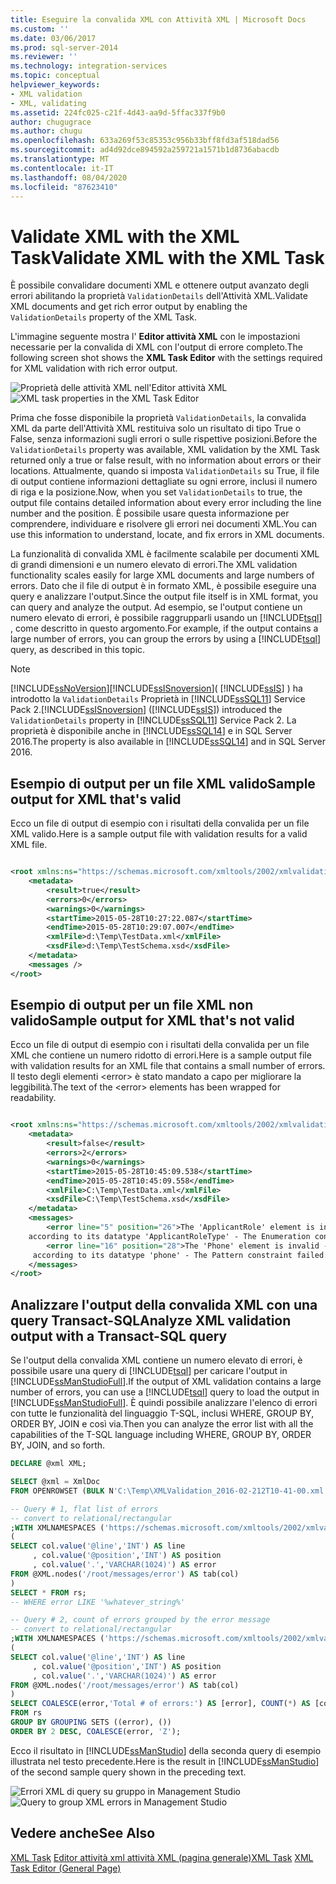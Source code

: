 ```yaml
---
title: Eseguire la convalida XML con Attività XML | Microsoft Docs
ms.custom: ''
ms.date: 03/06/2017
ms.prod: sql-server-2014
ms.reviewer: ''
ms.technology: integration-services
ms.topic: conceptual
helpviewer_keywords:
- XML validation
- XML, validating
ms.assetid: 224fc025-c21f-4d43-aa9d-5ffac337f9b0
author: chugugrace
ms.author: chugu
ms.openlocfilehash: 633a269f53c85353c956b33bff8fd3af518dad56
ms.sourcegitcommit: ad4d92dce894592a259721a1571b1d8736abacdb
ms.translationtype: MT
ms.contentlocale: it-IT
ms.lasthandoff: 08/04/2020
ms.locfileid: "87623410"
---
```

# <a name="validate-xml-with-the-xml-task"></a><span data-ttu-id="e6fa8-102">Validate XML with the XML Task</span><span class="sxs-lookup"><span data-stu-id="e6fa8-102">Validate XML with the XML Task</span></span>
  <span data-ttu-id="e6fa8-103">È possibile convalidare documenti XML e ottenere output avanzato degli errori abilitando la proprietà `ValidationDetails` dell'Attività XML.</span><span class="sxs-lookup"><span data-stu-id="e6fa8-103">Validate XML documents and get rich error output by enabling the `ValidationDetails` property of the XML Task.</span></span>

 <span data-ttu-id="e6fa8-104">L'immagine seguente mostra l' **Editor attività XML** con le impostazioni necessarie per la convalida di XML con l'output di errore completo.</span><span class="sxs-lookup"><span data-stu-id="e6fa8-104">The following screen shot shows the **XML Task Editor** with the settings required for XML validation with rich error output.</span></span>

 <span data-ttu-id="e6fa8-105">![Proprietà delle attività XML nell'Editor attività XML](../media/xmltaskproperties.jpg "Proprietà delle attività XML nell'Editor attività XML")</span><span class="sxs-lookup"><span data-stu-id="e6fa8-105">![XML task properties in the XML Task Editor](../media/xmltaskproperties.jpg "XML task properties in the XML Task Editor")</span></span>

 <span data-ttu-id="e6fa8-106">Prima che fosse disponibile la proprietà `ValidationDetails`, la convalida XML da parte dell'Attività XML restituiva solo un risultato di tipo True o False, senza informazioni sugli errori o sulle rispettive posizioni.</span><span class="sxs-lookup"><span data-stu-id="e6fa8-106">Before the `ValidationDetails` property was available, XML validation by the XML Task returned only a true or false result, with no information about errors or their locations.</span></span> <span data-ttu-id="e6fa8-107">Attualmente, quando si imposta `ValidationDetails` su True, il file di output contiene informazioni dettagliate su ogni errore, inclusi il numero di riga e la posizione.</span><span class="sxs-lookup"><span data-stu-id="e6fa8-107">Now, when you set `ValidationDetails` to true, the output file contains detailed information about every error including the line number and the position.</span></span> <span data-ttu-id="e6fa8-108">È possibile usare questa informazione per comprendere, individuare e risolvere gli errori nei documenti XML.</span><span class="sxs-lookup"><span data-stu-id="e6fa8-108">You can use this information to understand, locate, and fix errors in XML documents.</span></span>

 <span data-ttu-id="e6fa8-109">La funzionalità di convalida XML è facilmente scalabile per documenti XML di grandi dimensioni e un numero elevato di errori.</span><span class="sxs-lookup"><span data-stu-id="e6fa8-109">The XML validation functionality scales easily for large XML documents and large numbers of errors.</span></span> <span data-ttu-id="e6fa8-110">Dato che il file di output è in formato XML, è possibile eseguire una query e analizzare l'output.</span><span class="sxs-lookup"><span data-stu-id="e6fa8-110">Since the output file itself is in XML format, you can query and analyze the output.</span></span> <span data-ttu-id="e6fa8-111">Ad esempio, se l'output contiene un numero elevato di errori, è possibile raggrupparli usando un [!INCLUDE[tsql](../../../includes/tsql-md.md)] , come descritto in questo argomento.</span><span class="sxs-lookup"><span data-stu-id="e6fa8-111">For example, if the output contains a large number of errors, you can group the errors by using a [!INCLUDE[tsql](../../../includes/tsql-md.md)] query, as described in this topic.</span></span>

> [!NOTE]
>  [!INCLUDE[ssNoVersion](../../includes/ssnoversion-md.md)]<span data-ttu-id="e6fa8-112">[!INCLUDE[ssISnoversion](../../includes/ssisnoversion-md.md)]( [!INCLUDE[ssIS](../../includes/ssis-md.md)] ) ha introdotto la `ValidationDetails` Proprietà in [!INCLUDE[ssSQL11](../../includes/sssql11-md.md)] Service Pack 2.</span><span class="sxs-lookup"><span data-stu-id="e6fa8-112">[!INCLUDE[ssISnoversion](../../includes/ssisnoversion-md.md)] ([!INCLUDE[ssIS](../../includes/ssis-md.md)]) introduced the `ValidationDetails` property in [!INCLUDE[ssSQL11](../../includes/sssql11-md.md)] Service Pack 2.</span></span> <span data-ttu-id="e6fa8-113">La proprietà è disponibile anche in [!INCLUDE[ssSQL14](../../includes/sssql14-md.md)] e in SQL Server 2016.</span><span class="sxs-lookup"><span data-stu-id="e6fa8-113">The property is also available in [!INCLUDE[ssSQL14](../../includes/sssql14-md.md)] and in SQL Server 2016.</span></span>

## <a name="sample-output-for-xml-thats-valid"></a><span data-ttu-id="e6fa8-114">Esempio di output per un file XML valido</span><span class="sxs-lookup"><span data-stu-id="e6fa8-114">Sample output for XML that's valid</span></span>
 <span data-ttu-id="e6fa8-115">Ecco un file di output di esempio con i risultati della convalida per un file XML valido.</span><span class="sxs-lookup"><span data-stu-id="e6fa8-115">Here is a sample output file with validation results for a valid XML file.</span></span>

```xml

<root xmlns:ns="https://schemas.microsoft.com/xmltools/2002/xmlvalidation">
    <metadata>
        <result>true</result>
        <errors>0</errors>
        <warnings>0</warnings>
        <startTime>2015-05-28T10:27:22.087</startTime>
        <endTime>2015-05-28T10:29:07.007</endTime>
        <xmlFile>d:\Temp\TestData.xml</xmlFile>
        <xsdFile>d:\Temp\TestSchema.xsd</xsdFile>
    </metadata>
    <messages />
</root>
```

## <a name="sample-output-for-xml-thats-not-valid"></a><span data-ttu-id="e6fa8-116">Esempio di output per un file XML non valido</span><span class="sxs-lookup"><span data-stu-id="e6fa8-116">Sample output for XML that's not valid</span></span>
 <span data-ttu-id="e6fa8-117">Ecco un file di output di esempio con i risultati della convalida per un file XML che contiene un numero ridotto di errori.</span><span class="sxs-lookup"><span data-stu-id="e6fa8-117">Here is a sample output file with validation results for an XML file that contains a small number of errors.</span></span> <span data-ttu-id="e6fa8-118">Il testo degli elementi \<error> è stato mandato a capo per migliorare la leggibilità.</span><span class="sxs-lookup"><span data-stu-id="e6fa8-118">The text of the \<error> elements has been wrapped for readability.</span></span>

```xml

<root xmlns:ns="https://schemas.microsoft.com/xmltools/2002/xmlvalidation">
    <metadata>
        <result>false</result>
        <errors>2</errors>
        <warnings>0</warnings>
        <startTime>2015-05-28T10:45:09.538</startTime>
        <endTime>2015-05-28T10:45:09.558</endTime>
        <xmlFile>C:\Temp\TestData.xml</xmlFile>
        <xsdFile>C:\Temp\TestSchema.xsd</xsdFile>
    </metadata>
    <messages>
        <error line="5" position="26">The 'ApplicantRole' element is invalid - The value 'wer3' is invalid
    according to its datatype 'ApplicantRoleType' - The Enumeration constraint failed.</error>
        <error line="16" position="28">The 'Phone' element is invalid - The value 'we3056666666' is invalid
     according to its datatype 'phone' - The Pattern constraint failed.</error>
    </messages>
</root>
```

## <a name="analyze-xml-validation-output-with-a-transact-sql-query"></a><span data-ttu-id="e6fa8-119">Analizzare l'output della convalida XML con una query Transact-SQL</span><span class="sxs-lookup"><span data-stu-id="e6fa8-119">Analyze XML validation output with a Transact-SQL query</span></span>
 <span data-ttu-id="e6fa8-120">Se l'output della convalida XML contiene un numero elevato di errori, è possibile usare una query di [!INCLUDE[tsql](../../../includes/tsql-md.md)] per caricare l'output in [!INCLUDE[ssManStudioFull](../../includes/ssmanstudiofull-md.md)].</span><span class="sxs-lookup"><span data-stu-id="e6fa8-120">If the output of XML validation contains a large number of errors, you can use a [!INCLUDE[tsql](../../../includes/tsql-md.md)] query to load the output in [!INCLUDE[ssManStudioFull](../../includes/ssmanstudiofull-md.md)].</span></span> <span data-ttu-id="e6fa8-121">È quindi possibile analizzare l'elenco di errori con tutte le funzionalità del linguaggio T-SQL, inclusi WHERE, GROUP BY, ORDER BY, JOIN e così via.</span><span class="sxs-lookup"><span data-stu-id="e6fa8-121">Then you can analyze the error list with all the capabilities of the T-SQL language including WHERE, GROUP BY, ORDER BY, JOIN, and so forth.</span></span>

```sql
DECLARE @xml XML;

SELECT @xml = XmlDoc   
FROM OPENROWSET (BULK N'C:\Temp\XMLValidation_2016-02-212T10-41-00.xml', SINGLE_BLOB) AS Tab(XmlDoc);

-- Query # 1, flat list of errors
-- convert to relational/rectangular
;WITH XMLNAMESPACES ('https://schemas.microsoft.com/xmltools/2002/xmlvalidation' AS ns), rs AS
(
SELECT col.value('@line','INT') AS line
     , col.value('@position','INT') AS position
     , col.value('.','VARCHAR(1024)') AS error
FROM @XML.nodes('/root/messages/error') AS tab(col)
)
SELECT * FROM rs;
-- WHERE error LIKE '%whatever_string%'

-- Query # 2, count of errors grouped by the error message
-- convert to relational/rectangular
;WITH XMLNAMESPACES ('https://schemas.microsoft.com/xmltools/2002/xmlvalidation' AS ns), rs AS
(
SELECT col.value('@line','INT') AS line
     , col.value('@position','INT') AS position
     , col.value('.','VARCHAR(1024)') AS error
FROM @XML.nodes('/root/messages/error') AS tab(col)
)
SELECT COALESCE(error,'Total # of errors:') AS [error], COUNT(*) AS [counter]
FROM rs
GROUP BY GROUPING SETS ((error), ())
ORDER BY 2 DESC, COALESCE(error, 'Z');

```

 <span data-ttu-id="e6fa8-122">Ecco il risultato in [!INCLUDE[ssManStudio](../../includes/ssmanstudio-md.md)] della seconda query di esempio illustrata nel testo precedente.</span><span class="sxs-lookup"><span data-stu-id="e6fa8-122">Here is the result in [!INCLUDE[ssManStudio](../../includes/ssmanstudio-md.md)] of the second sample query shown in the preceding text.</span></span>

 <span data-ttu-id="e6fa8-123">![Errori XML di query su gruppo in Management Studio](../media/queryforxmlerrors.jpg "Errori XML di query su gruppo in Management Studio")</span><span class="sxs-lookup"><span data-stu-id="e6fa8-123">![Query to group XML errors in Management Studio](../media/queryforxmlerrors.jpg "Query to group XML errors in Management Studio")</span></span>

## <a name="see-also"></a><span data-ttu-id="e6fa8-124">Vedere anche</span><span class="sxs-lookup"><span data-stu-id="e6fa8-124">See Also</span></span>
 <span data-ttu-id="e6fa8-125">[XML Task](xml-task.md) [Editor attività xml attività XML &#40;pagina generale&#41;](../xml-task-editor-general-page.md)</span><span class="sxs-lookup"><span data-stu-id="e6fa8-125">[XML Task](xml-task.md) [XML Task Editor &#40;General Page&#41;](../xml-task-editor-general-page.md)</span></span>


